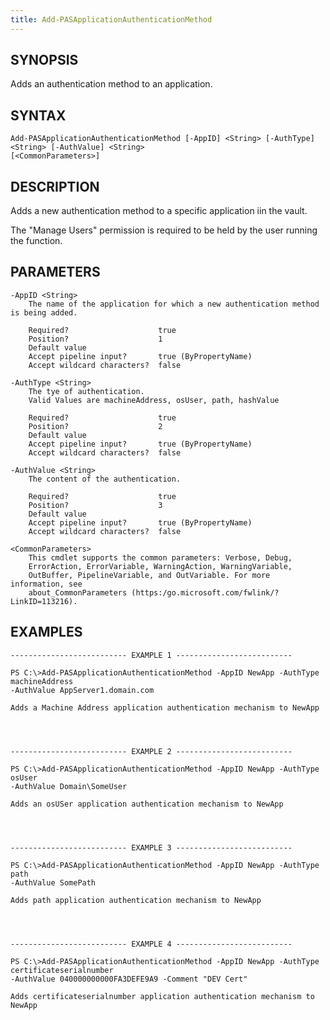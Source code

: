 ```yaml
---
title: Add-PASApplicationAuthenticationMethod
---
```


## SYNOPSIS

Adds an authentication method to an application.

## SYNTAX

    Add-PASApplicationAuthenticationMethod [-AppID] <String> [-AuthType] <String> [-AuthValue] <String>
    [<CommonParameters>]

## DESCRIPTION

Adds a new authentication method to a specific application iin the vault.

The "Manage Users" permission is required to be held by the user running the function.

## PARAMETERS

    -AppID <String>
        The name of the application for which a new authentication method is being added.

        Required?                    true
        Position?                    1
        Default value
        Accept pipeline input?       true (ByPropertyName)
        Accept wildcard characters?  false

    -AuthType <String>
        The tye of authentication.
        Valid Values are machineAddress, osUser, path, hashValue

        Required?                    true
        Position?                    2
        Default value
        Accept pipeline input?       true (ByPropertyName)
        Accept wildcard characters?  false

    -AuthValue <String>
        The content of the authentication.

        Required?                    true
        Position?                    3
        Default value
        Accept pipeline input?       true (ByPropertyName)
        Accept wildcard characters?  false

    <CommonParameters>
        This cmdlet supports the common parameters: Verbose, Debug,
        ErrorAction, ErrorVariable, WarningAction, WarningVariable,
        OutBuffer, PipelineVariable, and OutVariable. For more information, see
        about_CommonParameters (https:/go.microsoft.com/fwlink/?LinkID=113216).

## EXAMPLES

    -------------------------- EXAMPLE 1 --------------------------

    PS C:\>Add-PASApplicationAuthenticationMethod -AppID NewApp -AuthType machineAddress
    -AuthValue AppServer1.domain.com

    Adds a Machine Address application authentication mechanism to NewApp




    -------------------------- EXAMPLE 2 --------------------------

    PS C:\>Add-PASApplicationAuthenticationMethod -AppID NewApp -AuthType osUser
    -AuthValue Domain\SomeUser

    Adds an osUSer application authentication mechanism to NewApp




    -------------------------- EXAMPLE 3 --------------------------

    PS C:\>Add-PASApplicationAuthenticationMethod -AppID NewApp -AuthType path
    -AuthValue SomePath

    Adds path application authentication mechanism to NewApp




    -------------------------- EXAMPLE 4 --------------------------

    PS C:\>Add-PASApplicationAuthenticationMethod -AppID NewApp -AuthType certificateserialnumber
    -AuthValue 040000000000FA3DEFE9A9 -Comment "DEV Cert"

    Adds certificateserialnumber application authentication mechanism to NewApp
